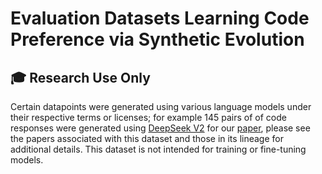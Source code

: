 # Evaluation Datasets Learning Code Preference via Synthetic Evolution

## 🎓 Research Use Only
Certain datapoints were generated using various language models under their respective terms or licenses; for example 145 pairs of of code responses were generated using [DeepSeek V2](https://arxiv.org/abs/2405.04434) for our [paper](https://arxiv.org/abs/2410.03837), please see the papers associated with this dataset and those in its lineage for additional details. This dataset is not intended for training or fine-tuning models.
